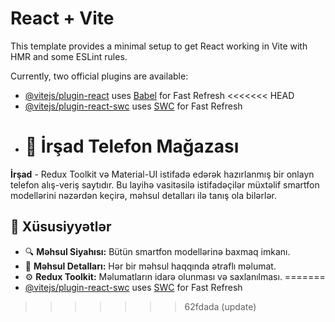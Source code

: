 # React + Vite

This template provides a minimal setup to get React working in Vite with HMR and some ESLint rules.

Currently, two official plugins are available:

- [@vitejs/plugin-react](https://github.com/vitejs/vite-plugin-react/blob/main/packages/plugin-react/README.md) uses [Babel](https://babeljs.io/) for Fast Refresh
<<<<<<< HEAD
- [@vitejs/plugin-react-swc](https://github.com/vitejs/vite-plugin-react-swc) uses [SWC](https://swc.rs/) for Fast Refresh
- # 📱 İrşad Telefon Mağazası

**İrşad** - Redux Toolkit və Material-UI istifadə edərək hazırlanmış bir onlayn telefon alış-veriş saytıdır. Bu layihə vasitəsilə istifadəçilər müxtəlif smartfon modellərini nəzərdən keçirə, məhsul detalları ilə tanış ola bilərlər.

## 🎯 Xüsusiyyətlər
- 🔍 **Məhsul Siyahısı:** Bütün smartfon modellərinə baxmaq imkanı.
- 📝 **Məhsul Detalları:** Hər bir məhsul haqqında ətraflı məlumat.
- ⚙️ **Redux Toolkit:** Məlumatların idarə olunması və saxlanılması.
=======
- [@vitejs/plugin-react-swc](https://github.com/vitejs/vite-plugin-react-swc) uses [SWC](https://swc.rs/) for Fast Refresh 



>>>>>>> 62fdada (update)
